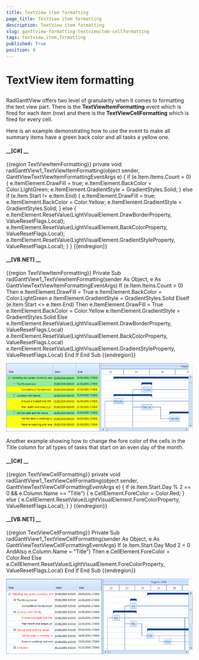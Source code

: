 ```yaml
---
title: TextView item formatting
page_title: TextView item formatting
description: TextView item formatting
slug: ganttview-formatting-textviewitem-cellformatting
tags: textview,item,formatting
published: True
position: 0
---
```


# TextView item formatting



## 

RadGanttView offers two level of granularity when it comes to formatting the text view part. There is the 
          __TextViewItemFormatting__ event which is fired for each item (row) and there is the 
          __TextViewCellFormatting__ which is fired for every cell.
        

Here is an example demonstrating how to use the event to make all summary items have a green back color and all tasks a yellow one.
        

#### __[C#] __

{{region TextViewItemFormatting}}
	        private void radGanttView1_TextViewItemFormatting(object sender, GanttViewTextViewItemFormattingEventArgs e)
	        {
	            if (e.Item.Items.Count > 0)
	            {
	                e.ItemElement.DrawFill = true;
	                e.ItemElement.BackColor = Color.LightGreen;
	                e.ItemElement.GradientStyle = GradientStyles.Solid;
	            }
	            else if (e.Item.Start != e.Item.End)
	            {
	                e.ItemElement.DrawFill = true;
	                e.ItemElement.BackColor = Color.Yellow;
	                e.ItemElement.GradientStyle = GradientStyles.Solid;
	            }
	            else
	            {
	                e.ItemElement.ResetValue(LightVisualElement.DrawBorderProperty, ValueResetFlags.Local);
	                e.ItemElement.ResetValue(LightVisualElement.BackColorProperty, ValueResetFlags.Local);
	                e.ItemElement.ResetValue(LightVisualElement.GradientStyleProperty, ValueResetFlags.Local);
	            }
	        }
	{{endregion}}



#### __[VB.NET] __

{{region TextViewItemFormatting}}
	    Private Sub radGanttView1_TextViewItemFormatting(sender As Object, e As GanttViewTextViewItemFormattingEventArgs)
	        If (e.Item.Items.Count > 0) Then
	            e.ItemElement.DrawFill = True
	            e.ItemElement.BackColor = Color.LightGreen
	            e.ItemElement.GradientStyle = GradientStyles.Solid
	        ElseIf (e.Item.Start <> e.Item.End) Then
	            e.ItemElement.DrawFill = True
	            e.ItemElement.BackColor = Color.Yellow
	            e.ItemElement.GradientStyle = GradientStyles.Solid
	        Else
	            e.ItemElement.ResetValue(LightVisualElement.DrawBorderProperty, ValueResetFlags.Local)
	            e.ItemElement.ResetValue(LightVisualElement.BackColorProperty, ValueResetFlags.Local)
	            e.ItemElement.ResetValue(LightVisualElement.GradientStyleProperty, ValueResetFlags.Local)
	        End If
	    End Sub
	{{endregion}}

![ganttview-formatting-textviewitem-cellformatting 001](images/ganttview-formatting-textviewitem-cellformatting001.png)

Another example showing how to change the fore color of the cells in the Title column for all types of tasks that start on an even day of the month.
        

#### __[C#] __

{{region TextViewCellFormatting}}
	        private void radGanttView1_TextViewCellFormatting(object sender, GanttViewTextViewCellFormattingEventArgs e)
	        {
	            if (e.Item.Start.Day % 2 == 0 && e.Column.Name == "Title")
	            {
	                e.CellElement.ForeColor = Color.Red;
	            }
	            else
	            {
	                e.CellElement.ResetValue(LightVisualElement.ForeColorProperty, ValueResetFlags.Local);
	            }
	        }
	{{endregion}}



#### __[VB.NET] __

{{region TextViewCellFormatting}}
	    Private Sub radGanttView1_TextViewCellFormatting(sender As Object, e As GanttViewTextViewCellFormattingEventArgs)
	        If (e.Item.Start.Day Mod 2 = 0 AndAlso e.Column.Name = "Title") Then
	            e.CellElement.ForeColor = Color.Red
	        Else
	            e.CellElement.ResetValue(LightVisualElement.ForeColorProperty, ValueResetFlags.Local)
	        End If
	    End Sub
	{{endregion}}

![ganttview-formatting-textviewitem-cellformatting 002](images/ganttview-formatting-textviewitem-cellformatting002.png)
